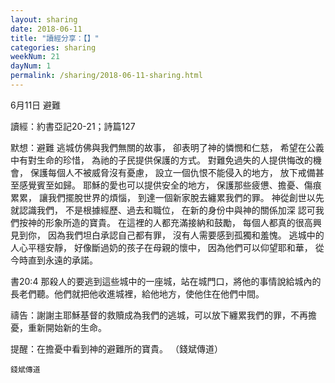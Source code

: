 ```yaml
---
layout: sharing
date: 2018-06-11
title: "讀經分享：【】"
categories: sharing
weekNum: 21
dayNum: 1
permalink: /sharing/2018-06-11-sharing.html
---
```

6月11日 避難

讀經：約書亞記20-21；詩篇127

默想：避難
逃城仿佛與我們無關的故事，
卻表明了神的憐憫和仁慈，
希望在公義中有對生命的珍惜，
為祂的子民提供保護的方式。
對難免過失的人提供悔改的機會，
保護每個人不被威脅沒有憂慮，
設立一個仇恨不能侵入的地方，
放下戒備甚至感覺賓至如歸。
耶穌的愛也可以提供安全的地方，
保護那些疲憊、擔憂、傷痕累累，
讓我們擺脫世界的煩惱，
到達一個新家脫去纏累我們的罪。
神從創世以先就認識我們，
不是根據經歷、過去和職位，
在新的身份中與神的關係加深
認可我們按神的形象所造的寶貴。
在這裡的人都充滿接納和鼓勵，
每個人都真的很高興見到你，
因為我們坦白承認自己都有罪，
沒有人需要感到孤獨和羞愧。
逃城中的人心平穩安靜，
好像斷過奶的孩子在母親的懷中，
因為他們可以仰望耶和華，
從今時直到永遠的承諾。

書20:4 那殺人的要逃到這些城中的一座城，站在城門口，將他的事情說給城內的長老們聽。他們就把他收進城裡，給他地方，使他住在他們中間。

禱告：謝謝主耶穌基督的救贖成為我們的逃城，可以放下纏累我們的罪，不再擔憂，重新開始新的生命。

提醒：在擔憂中看到神的避難所的寶貴。
（錢斌傳道）


`錢斌傳道`
